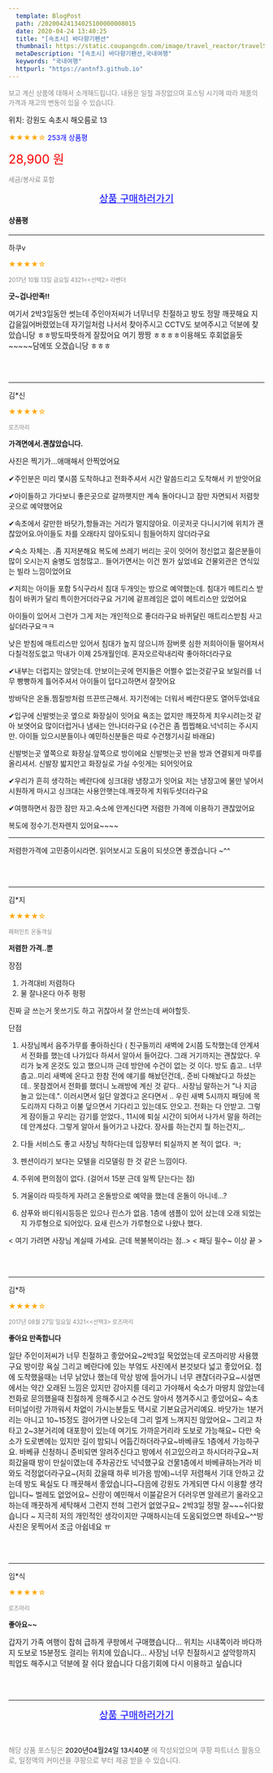 ```yaml
---
  template: BlogPost
  path: /20200424134025100000008015
  date: 2020-04-24 13:40:25
  title: "[속초시] 바다향기펜션"
  thumbnail: https://static.coupangcdn.com/image/travel_reactor/travelSeller/pension/A00139695/bdcf08e0-3640-4353-b881-b43ffdc2f344.jpg
  metaDescription: "[속초시] 바다향기펜션,국내여행"
  keywords: "국내여행"
  httpurl: "https://antnf3.github.io"
---
```

  
<span style="color: #888;font-size:0.8rem">보고 계신 상품에 대해서 소개해드립니다.
내용은 일절 과장없으며 포스팅 시기에 따라 제품의 가격과 재고의 변동이 있을 수 있습니다.</span>
  
<span style="font-size: 0.9rem;">위치: 강원도 속초시 해오름로 13</span>
  
<span style="color: orange;">★★★★☆</span> <span style="color: blue;font-size: 0.85rem;">253개 상품평</span>
  
<span style="color: red;font-size: 1.5rem;">28,900 원</span>
  
<span style="color: #888;font-size:0.8rem">세금/봉사료 포함</span>





<p align="center"><a href="http://me2.do/GaLKywU4" style="font-size: 1.2rem; color: blue;">상품 구매하러가기</a></p>

#### 상품평
  
---
  
하쿠v
    
<span style="color: orange;">★★★★☆</span>
    
<span style="color: #888;font-size:0.7rem">2017년 10월 13일 금요일 4321<<선택2> 라벤더</span>
    
<span style="font-size:0.85rem">**굿~겁나만족!!**</span>
    
<span style="font-size: 0.9rem;">여기서 2박3일동안 썻는데 주인아저씨가 너무너무 친절하고 방도 정말 깨끗해요 지갑을잃어버렸었는데 자기일처럼 나서서 찾아주시고 CCTV도 보여주시고 덕분에 찾았습니당 ㅎㅎ방도따뜻하게 잘잤어요 여기 짱짱 ㅎㅎㅎㅎ이용해도 후회없을듯~~~~~담에또 오겠습니당 ㅎㅎㅎ</span>
    
<br>
<br>

---
  
김*신
    
<span style="color: orange;">★★★★☆</span>
    
<span style="color: #888;font-size:0.7rem">로즈마리</span>
    
<span style="font-size:0.85rem">**가격면에서.괜찮았습니다.**</span>
    
<span style="font-size: 0.9rem;">사진은 찍기가...애매해서 안찍었어요

✔주인분은 미리 몇시쯤 도착하냐고
전화주셔서 시간 말씀드리고
도착해서 키 받앗어요

✔아이들하고 가다보니 좋은곳으로
갈까햇지만 계속 돌아다니고 잠만 자면되서
저렴핫곳으로 예약했어요

✔속초에서 갈만한 바닷가,항들과는
거리가 멀지않아요.
이곳저곳 다니시기에 위치가
괜찮았어요.아이들도 차를 오래타지 않아도되니
힘들어하지 않더라구요

✔숙소 자체는. .좀 지저분해요
복도에 쓰레기 버리는 곳이 잇어어 정신없고
젊은분들이 많이 오시는지 술병도 엄청많고..
들어가면서는 이건 뭔가 싶었네요
건물외관은 연식있는 빌라 느낌이었어요

✔저희는 아이들 포함 5식구라서
침대 두개잇는 방으로 예약했는데.
침대가 메트리스 받침이 바퀴가 달리 특이한거더라구요
거기에 겉프레임은 없이 메트리스만 있었어요

아이들이 있어서 그런가 그게 저는 개인적으로
좋더라구요
바퀴달린 매트리스받침 사고싶더라구요ㅋㅋ

낮은 받침에 매트리스만 있어서 침대가
높지 않으니까 잠버릇 심한 저희아이들
떨어져서 다칠걱정도없고 막내가 이제 25개월인데.
혼자오르락내리락 좋아하더라구요

✔내부는 더럽지는 않앗는데.
안보이는곳에 먼지들은 어쩔수 없는것같구요
보일러를 너무 빵빵하게 틀어주셔서
아이들이 덥다고하면서 잘잣어요

방바닥은 온돌.찜질방처럼 뜨끈뜨근해서.
자기전에는 더워서 베란다문도 열어두었네요

✔입구에 신발벗는곳 옆으로 화장실이 잇어요
욕조는 없지만 깨끗하게 치우시려는것 같아 보엿어요
많이더럽거나 냄새는 안나더라구요
(수건은 좀 찝찝해요.넉넉히는 주시지만.
아이들 있으시분들이나 예민하신분들은
따로 수건챙기시길 바래요)

신발벗는곳 옆쪽으로 화장실.앞쪽으로 방이에요
신발벗는곳 반을 방과 연결되게 마루를 올리셔서.
신발장 밟지안고 화장실로 가실 수잇게는 되어잇어요

✔우리가 흔히 생각하는 베란다에
싱크대랑 냉장고가 잇어요
저는 냉장고에 물만 넣어서 시원하게 마시고
싱크대는 사용안햇는데.깨끗하게 치워두셧더라구요

✔여행하면서 잠깐 잠만 자고.숙소에 안계신다면
저렴한 가격에 이용하기 괜찮았어요

복도에 정수기.전자렌지 있어요~~~~

-------------------
저렴한가격에 고민중이시라면.
읽어보시고 도움이 되셧으면 좋겠습니다
~^^</span>
    
<br>
<br>

---
  
김*지
    
<span style="color: orange;">★★★★☆</span>
    
<span style="color: #888;font-size:0.7rem">페퍼민트 온돌객실</span>
    
<span style="font-size:0.85rem">**저렴한 가격..뿐**</span>
    
<span style="font-size: 0.9rem;">장점
1. 가격대비 저렴하다
2. 물 잘나온다 아주 펑펑

 진짜 글 쓰는거 못쓰기도 하고 귀찮아서 잘 안쓰는데 써야할듯.

단점
1. 사장님께서 음주가무를 좋아하신다 
 ( 친구들끼리 새벽에 2시쯤 도착했는데 안계셔서 전화를 했는데 나가있다 하셔서             알아서 들어갔다. 그래 거기까지는 괜찮았다. 우리가 늦게 온것도 있고 했으니까  근데 방안에 수건이 없는 것 이다. 방도 춥고.. 너무 춥고..미리 새벽에 온다고 한참 전에 얘기를 해놨던건데,. 준비 다해놨다고 하셨는데.. 못참겠어서 전화를 했더니 노래방에 계신 것 같다.. 사장님 말하는거 "나 지금 놀고 있는데.". 이러시면서 일단 알겠다고 온다면서 .. 우린 새벽 5시까지 패딩에 목도리까지 다하고 이불 덮으면서 기다리고 있는데도 안오고. 전화는 다 안받고. 그렇게 잠이들고 우리는 감기를 얻었다., 11시에 퇴실 시간이 되어서 나가서 말을 하려는데 안계셨다. 
그렇게 알아서 들어가고 나갔다. 장사를 하는건지 뭘 하는건지,,.

2. 다들 서비스도 좋고 사장님 착하다는데 입장부터 퇴실까지 본 적이 없다. ㅋ; 

3. 펜션이라기 보다는 모텔을 리모델링 한 것 같은 느낌이다.

4. 주위에 편의점이 없다. (걸어서 15분 근데 일찍 닫는다는 점)

5. 겨울이라 따듯하게 자려고 온돌방으로 예약을 했는데 온돌이 아니네...?

6. 샴푸와 바디워시등등은 있으나 린스가 없음. 1층에 샘플이 있어 샀는데 오래 되었는지 가루형으로 되어있다. 요새 린스가 가루형으로 나왔나 했다.
 
< 여기 가려면 사장님 계실때 가세요. 근데 복불복이라는 점..>
< 패딩 필수~  이상 끝 ></span>
    
<br>
<br>

---
  
김*하
    
<span style="color: orange;">★★★★☆</span>
    
<span style="color: #888;font-size:0.7rem">2017년 08월 27일 일요일 4321<<선택3> 로즈마리</span>
    
<span style="font-size:0.85rem">**좋아요 만족합니다**</span>
    
<span style="font-size: 0.9rem;">일단 주인이저씨가 너무 친절하고 좋았어요~2박3일 묵었었는데 로즈마리방 사용했구요 방이랑 욕실 그리고 베란다에 있는 부엌도 사진에서 본것보다 넓고 좋았어요.  첨에 도착했을때는 너무 낡았나 했는데 막상 방에 들어가니 너무 괜찮더라구요~시설면에서는 약간 오래된 느낌은 있지만 강아지를 데리고 가야해서 숙소가 마땅치 않았는데 전화로 문의했을때 친절하게 응해주시고 수건도 알아서 챙겨주시고 좋았어요~ 속초터미널이랑 가까워서 차없이 가시는분들도 택시로 기본요금거리예요. 바닷가는 1분거리는 아니고 10~15정도 걸어가면 나오는데 그리 멀게 느껴지진 않았어요~ 그리고 차타고 2~3분거리에 대포항이 있는데 여기도 가까운거리라 도보로 가능해요~ 다만 숙소가 도로변에는 있지만 길이 밤되니 어둡긴하더라구요~바베큐도 1층에서 가능하구요. 바베큐 신청하니 준비되면 알려주신다고 방에서 쉬고있으라고 하시더라구요~저희갔을때 방이 만실이였는데 주차공간도 넉넉했구요 건물1층에서 바베큐하는거라 비와도 걱정없더라구요~(저희 갔을때 하루 비가옴 밤에)~너무 저렴해서 기대 안하고 갔는데 방도 욕실도 다 깨끗해서 좋았습니다~다음에 강원도 가게되면 다시 이용할 생각입니다~ 벌레도 없었어요~ 신랑이 예민해서 이불같은거 더러우면 알레르기 올라오고 하는데 깨끗하게 세탁해서 그런지 전혀 그런거 없었구요~ 2박3일 정말 잘~~~쉬다왔습니다 ~ 지극히 저의 개인적인 생각이지만 구매하시는데 도움되었으면 하네요~^^방사진은 못찍어서 조금 아쉽네요 ㅠ</span>
    
<br>
<br>

---
  
임*식
    
<span style="color: orange;">★★★★☆</span>
    
<span style="color: #888;font-size:0.7rem">로즈마리</span>
    
<span style="font-size:0.85rem">**좋아요~~**</span>
    
<span style="font-size: 0.9rem;">갑자기 가족 여행이 잡혀 급하게 쿠팡에서 구매했습니다... 위치는 시내쪽이라 바다까지 도보로 15분정도 걸리는 위치에 있습니다... 사장님 너무 친절하시고 설악항까지 픽업도 해주시고 덕분에 잘 쉬다 왔습니다 다음기회에 다시 이용하고 싶습니다</span>
    
<br>
<br>


  
---
  
<p align="center"><a href="http://me2.do/GaLKywU4" style="font-size: 1.2rem; color: blue;">상품 구매하러가기</a></p>
  
<br>
  
<span style="font-size: 0.85rem; color: #888;">해당 상품 포스팅은 <span style="color: #000;"> 2020년04월24일 13시40분 </span> 에 작성되었으며 쿠팡 파트너스 활동으로, 일정액의 커미션을 쿠팡으로 부터 제공 받을 수 있습니다.</span>